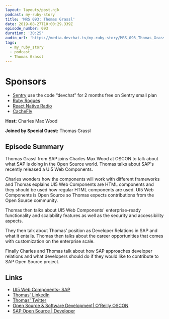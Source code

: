 ```yaml
---
layout: layouts/post.njk
podcast: my-ruby-story
title: 'MRS 093: Thomas Grassl'
date: 2019-08-27T10:00:29.339Z
episode_number: 093
duration: '30:25'
audio_url: 'https://media.devchat.tv/my-ruby-story/MRS_093_Thomas_Grassl.mp3'
tags:
  - my_ruby_story
  - podcast
  - Thomas Grassl
---
```

# Sponsors

* [Sentry](https://sentry.io/) use the code “devchat” for 2 months free on Sentry small plan
* [Ruby Rogues](https://devchat.tv/ruby-rogues/)
* [React Native Radio](https://devchat.tv/react-native-radio/)
* [CacheFly](https://www.cachefly.com/)

**Host:** Charles Max Wood

**Joined by Special Guest:** Thomas Grassl

## Episode Summary

Thomas Grassl from SAP joins Charles Max Wood at OSCON to talk about what SAP is doing in the Open Source world. Thomas talks about SAP's recently released a UI5 Web Components.

Charles wonders how the components will work with different frameworks and Thomas explains UI5 Web Components are HTML components and they should be used how regular HTML components are used. UI5 Web Components is Open Source so Thomas expects contributions from the Open Source community.

Thomas then talks about UI5 Web Components'  enterprise-ready functionality and scalability features as well as the security and accessibility aspects.

They then talk about Thomas' position as Developer Relations in SAP and what it entails. Thomas then talks about the career opportunities that comes with customization on the enterprise scale. 

Finally Charles and Thomas talk about how SAP approaches developer relations and what developers should do if they would like to contribute to SAP Open Source project.

## Links

* [UI5 Web Components- SAP](<https://sap.github.io › ui5-webcomponents>)
* [Thomas' LinkedIn](https://www.linkedin.com/in/grassl/)
* [Thomas' Twitter](https://twitter.com/grassl)
* [Open Source & Software Development| O'Reilly OSCON](https://conferences.oreilly.com/oscon/oscon-or)
* [SAP Open Source | Developer](<https://developers.sap.com › open-source>)

